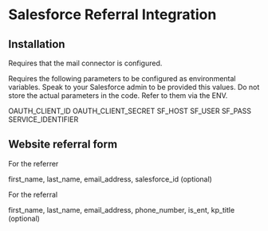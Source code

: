 # Salesforce Referral Integration

## Installation

Requires that the mail connector is configured.

Requires the following parameters to be configured as environmental variables. Speak to your Salesforce admin to be provided this values. Do not store the actual parameters in the code. Refer to them via the ENV.

OAUTH_CLIENT_ID
OAUTH_CLIENT_SECRET
SF_HOST
SF_USER
SF_PASS
SERVICE_IDENTIFIER

## Website referral form

For the referrer

first_name, last_name, email_address, salesforce_id (optional)

For the referral

first_name, last_name, email_address, phone_number, is_ent, kp_title (optional)

